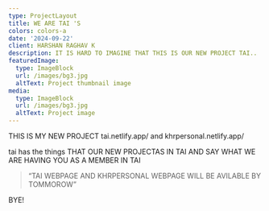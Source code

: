 ```yaml
---
type: ProjectLayout
title: WE ARE TAI 'S
colors: colors-a
date: '2024-09-22'
client: HARSHAN RAGHAV K
description: IT IS HARD TO IMAGINE THAT THIS IS OUR NEW PROJECT TAI..
featuredImage:
  type: ImageBlock
  url: /images/bg3.jpg
  altText: Project thumbnail image
media:
  type: ImageBlock
  url: /images/bg3.jpg
  altText: Project image
---
```

THIS IS MY NEW PROJECT tai.netlify.app/ and khrpersonal.netlify.app/

tai has the things THAT OUR NEW PROJECTAS IN TAI AND SAY WHAT WE ARE HAVING YOU AS A MEMBER IN TAI

> “TAI WEBPAGE AND KHRPERSONAL WEBPAGE WILL BE AVILABLE BY TOMMOROW”

BYE!
